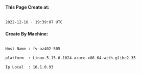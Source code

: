 
   
#### This Page Create at:

```bash

2022-12-18 - 19:39:07 UTC

```

#### Create By Machine:

```bash

Host Name : fv-az402-505

platform  : Linux-5.15.0-1024-azure-x86_64-with-glibc2.35

Ip Local  : 10.1.0.93

```

